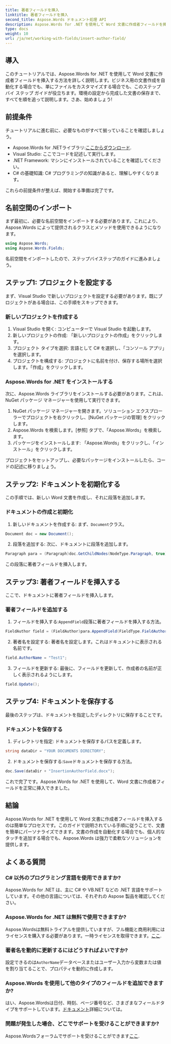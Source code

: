 ```yaml
---
title: 著者フィールドを挿入
linktitle: 著者フィールドを挿入
second_title: Aspose.Words ドキュメント処理 API
description: Aspose.Words for .NET を使用して Word 文書に作成者フィールドを挿入する方法を、ステップバイステップ ガイドで学習します。文書作成の自動化に最適です。
type: docs
weight: 10
url: /ja/net/working-with-fields/insert-author-field/
---
```

## 導入

このチュートリアルでは、Aspose.Words for .NET を使用して Word 文書に作成者フィールドを挿入する方法を詳しく説明します。ビジネス用の文書作成を自動化する場合でも、単にファイルをカスタマイズする場合でも、このステップ バイ ステップ ガイドが役立ちます。環境の設定から完成した文書の保存まで、すべてを順を追って説明します。さあ、始めましょう!

## 前提条件

チュートリアルに進む前に、必要なものがすべて揃っていることを確認しましょう。

-  Aspose.Words for .NETライブラリ:[ここからダウンロード](https://releases.aspose.com/words/net/).
- Visual Studio: ここでコードを記述して実行します。
- .NET Framework: マシンにインストールされていることを確認してください。
- C# の基礎知識: C# プログラミングの知識があると、理解しやすくなります。

これらの前提条件が整えば、開始する準備は完了です。

## 名前空間のインポート

まず最初に、必要な名前空間をインポートする必要があります。これにより、Aspose.Words によって提供されるクラスとメソッドを使用できるようになります。

```csharp
using Aspose.Words;
using Aspose.Words.Fields;
```

名前空間をインポートしたので、ステップバイステップのガイドに進みましょう。

## ステップ1: プロジェクトを設定する

まず、Visual Studio で新しいプロジェクトを設定する必要があります。既にプロジェクトがある場合は、この手順をスキップできます。

### 新しいプロジェクトを作成する

1. Visual Studio を開く: コンピューターで Visual Studio を起動します。
2. 新しいプロジェクトの作成: 「新しいプロジェクトの作成」をクリックします。
3. プロジェクト タイプを選択: 言語として C# を選択し、「コンソール アプリ」を選択します。
4. プロジェクトを構成する: プロジェクトに名前を付け、保存する場所を選択します。「作成」をクリックします。

### Aspose.Words for .NET をインストールする

次に、Aspose.Words ライブラリをインストールする必要があります。これは、NuGet パッケージ マネージャーを使用して実行できます。

1. NuGet パッケージ マネージャーを開きます。ソリューション エクスプローラーでプロジェクトを右クリックし、[NuGet パッケージの管理] をクリックします。
2. Aspose.Words を検索します。[参照] タブで、「Aspose.Words」を検索します。
3. パッケージをインストールします: 「Aspose.Words」をクリックし、「インストール」をクリックします。

プロジェクトをセットアップし、必要なパッケージをインストールしたら、コードの記述に移りましょう。

## ステップ2: ドキュメントを初期化する

この手順では、新しい Word 文書を作成し、それに段落を追加します。

### ドキュメントの作成と初期化

1. 新しいドキュメントを作成する: まず、`Document`クラス。

```csharp
Document doc = new Document();
```

2. 段落を追加する: 次に、ドキュメントに段落を追加します。

```csharp
Paragraph para = (Paragraph)doc.GetChildNodes(NodeType.Paragraph, true)[0];
```

この段落に著者フィールドを挿入します。

## ステップ3: 著者フィールドを挿入する

ここで、ドキュメントに著者フィールドを挿入します。

### 著者フィールドを追加する

1. フィールドを挿入する:`AppendField`段落に著者フィールドを挿入する方法。

```csharp
FieldAuthor field = (FieldAuthor)para.AppendField(FieldType.FieldAuthor, false);
```

2. 著者名を設定する: 著者名を設定します。これはドキュメントに表示される名前です。

```csharp
field.AuthorName = "Test1";
```

3. フィールドを更新する: 最後に、フィールドを更新して、作成者の名前が正しく表示されるようにします。

```csharp
field.Update();
```

## ステップ4: ドキュメントを保存する

最後のステップは、ドキュメントを指定したディレクトリに保存することです。

### ドキュメントを保存する

1. ディレクトリを指定: ドキュメントを保存するパスを定義します。

```csharp
string dataDir = "YOUR DOCUMENTS DIRECTORY";
```

2. ドキュメントを保存する:`Save`ドキュメントを保存する方法。

```csharp
doc.Save(dataDir + "InsertionAuthorField.docx");
```

これで完了です。Aspose.Words for .NET を使用して、Word 文書に作成者フィールドを正常に挿入できました。

## 結論

Aspose.Words for .NET を使用して Word 文書に作成者フィールドを挿入するのは簡単なプロセスです。このガイドで説明されている手順に従うことで、文書を簡単にパーソナライズできます。文書の作成を自動化する場合でも、個人的なタッチを追加する場合でも、Aspose.Words は強力で柔軟なソリューションを提供します。

## よくある質問

### C# 以外のプログラミング言語を使用できますか?

Aspose.Words for .NET は、主に C# や VB.NET などの .NET 言語をサポートしています。その他の言語については、それぞれの Aspose 製品を確認してください。

### Aspose.Words for .NET は無料で使用できますか?

Aspose.Wordsは無料トライアルを提供していますが、フル機能と商用利用にはライセンスを購入する必要があります。一時ライセンスを取得できます。[ここ](https://purchase.aspose.com/temporary-license/).

### 著者名を動的に更新するにはどうすればよいですか?

設定できるのは`AuthorName`データベースまたはユーザー入力から変数または値を割り当てることで、プロパティを動的に作成します。

### Aspose.Words を使用して他のタイプのフィールドを追加できますか?

はい、Aspose.Wordsは日付、時刻、ページ番号など、さまざまなフィールドタイプをサポートしています。[ドキュメント](https://reference.aspose.com/words/net/)詳細については。

### 問題が発生した場合、どこでサポートを受けることができますか?

 Aspose.Wordsフォーラムでサポートを受けることができます[ここ](https://forum.aspose.com/c/words/8).
